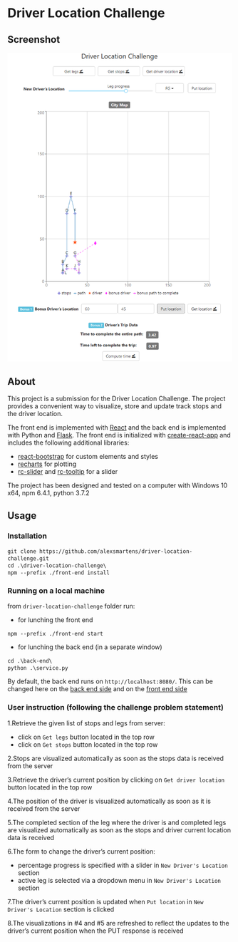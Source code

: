 # Driver Location Challenge

## Screenshot
![alt text](https://github.com/alexsmartens/driver-location-challenge/blob/master/interface_screenshot.png)

## About
This project is a submission for the Driver Location Challenge. The project provides a convenient 
way to visualize, store and update track stops and the driver location.

The front end is implemented with [React](https://reactjs.org/) and the back end is implemented with 
Python and [Flask](http://flask.pocoo.org/). The front end is initialized with [create-react-app](
https://github.com/facebook/create-react-app#readme) and includes the following additional libraries:
* [react-bootstrap](react-bootstrap) for custom elements and styles
* [recharts](https://github.com/recharts/recharts) for plotting
* [rc-slider](https://github.com/react-component/slider) and [rc-tooltip](
https://github.com/react-component/tooltip) for a slider
 
The project has been designed and tested on a computer with Windows 10 x64, npm 6.4.1, python 3.7.2
 
## Usage

### Installation
```
git clone https://github.com/alexsmartens/driver-location-challenge.git
cd .\driver-location-challenge\
npm --prefix ./front-end install
```
### Running on a local machine
from `driver-location-challenge` folder run:

* for lunching the front end
```
npm --prefix ./front-end start
```
* for lunching the back end (in a separate window)
```
cd .\back-end\
python .\service.py
```

By default, the back end runs on `http://localhost:8080/`. This can be changed here on the [back end side](https://github.com/alexsmartens/driver-location-challenge/blob/0256a85d2d98a99ed6af3782ea59794942e06298/back-end/service.py#L110) and on the [front end side](https://github.com/alexsmartens/driver-location-challenge/blob/7c239f7600d3c21fff7f6c1b87c98760003dcbdd/front-end/src/App.js#L45)

### User instruction (following the challenge problem statement)
1.Retrieve the given list of stops and legs from server:
* click on `Get legs` button located in the top row
* click on `Get stops` button located in the top row

2.Stops are visualized automatically as soon as the stops data is received from the server

3.Retrieve the driver’s current position by clicking on `Get driver location` button located in the top row

4.The position of the driver is visualized automatically as soon as it is received from the server

5.The completed section of the leg where the driver is and completed legs are visualized automatically as
soon as the stops and driver current location data is received

6.The form to change the driver’s current position:
* percentage progress is specified with a slider in `New Driver's Location` section
* active leg is selected via a dropdown menu in `New Driver's Location` section

7.The driver’s current position is updated when `Put location` in `New Driver's Location` section is clicked

8.The visualizations in #4 and #5 are refreshed to reflect the updates to the driver’s current position 
when the PUT response is received
